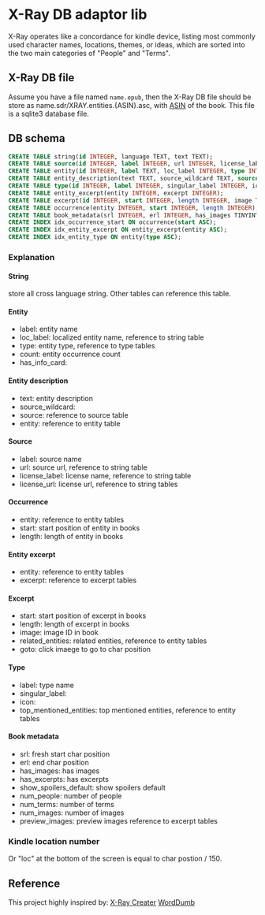 # X-Ray DB adaptor lib

X-Ray operates like a concordance for kindle device, listing most commonly used character names, locations, themes, or ideas, which are sorted into the two main categories of "People" and "Terms".


## X-Ray DB file
Assume you have a file named `name.epub`, then the X-Ray DB file should be store as name.sdr/XRAY.entities.{ASIN}.asc, with [ASIN](https://en.wikipedia.org/wiki/Amazon_Standard_Identification_Number) of the book. This file is a sqlite3 database file.


## DB schema

```sql
CREATE TABLE string(id INTEGER, language TEXT, text TEXT);
CREATE TABLE source(id INTEGER, label INTEGER, url INTEGER, license_label INTEGER, license_url INTEGER, PRIMARY KEY(id));
CREATE TABLE entity(id INTEGER, label TEXT, loc_label INTEGER, type INTEGER, count INTEGER, has_info_card TINYINT, PRIMARY KEY(id));
CREATE TABLE entity_description(text TEXT, source_wildcard TEXT, source INTEGER, entity INTEGER, PRIMARY KEY(entity));
CREATE TABLE type(id INTEGER, label INTEGER, singular_label INTEGER, icon INTEGER, top_mentioned_entities TEXT, PRIMARY KEY(id));
CREATE TABLE entity_excerpt(entity INTEGER, excerpt INTEGER);
CREATE TABLE excerpt(id INTEGER, start INTEGER, length INTEGER, image TEXT, related_entities TEXT, goto INTEGER, PRIMARY KEY(id));
CREATE TABLE occurrence(entity INTEGER, start INTEGER, length INTEGER);
CREATE TABLE book_metadata(srl INTEGER, erl INTEGER, has_images TINYINT, has_excerpts TINYINT, show_spoilers_default TINYINT, num_people INTEGER, num_terms INTEGER, num_images INTEGER, preview_images TEXT);
CREATE INDEX idx_occurrence_start ON occurrence(start ASC);
CREATE INDEX idx_entity_excerpt ON entity_excerpt(entity ASC);
CREATE INDEX idx_entity_type ON entity(type ASC);
```

### Explanation
#### String
store all cross language string. Other tables can reference this table.

#### Entity
- label: entity name
- loc\_label: localized entity name, reference to string table
- type: entity type, reference to type tables
- count: entity occurrence count
- has\_info\_card:

#### Entity description
- text: entity description
- source\_wildcard:
- source: reference to source table
- entity: reference to entity table

#### Source
- label: source name
- url: source url, reference to string table
- license\_label: license name, reference to string table
- license\_url: license url, reference to string tables

#### Occurrence
- entity: reference to entity tables
- start: start position of entity in books
- length: length of entity in books

#### Entity excerpt
- entity: reference to entity tables
- excerpt: reference to excerpt tables

#### Excerpt
- start: start position of excerpt in books
- length: length of excerpt in books
- image: image ID in book
- related\_entities: related entities, reference to entity tables
- goto: click imaege to go to char position

#### Type
- label: type name
- singular\_label:
- icon:
- top\_mentioned\_entities: top mentioned entities, reference to entity tables

#### Book metadata
- srl: fresh start char position
- erl: end char position
- has\_images: has images
- has\_excerpts: has excerpts
- show\_spoilers\_default: show spoilers default
- num\_people: number of people
- num\_terms: number of terms
- num\_images: number of images
- preview\_images: preview images reference to excerpt tables

### Kindle location number
Or "loc" at the bottom of the screen is equal to char postion / 150.


## Reference
This project highly inspired by:
[X-Ray Creater](https://github.com/szarroug3/X-Ray_Calibre_Plugin/tree/master)
[WordDumb](https://github.com/xxyzz/WordDumb/blob/master/x_ray.py)
